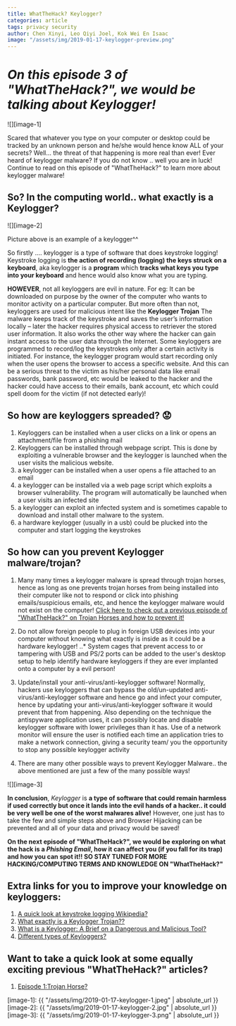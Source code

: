 ```yaml
---
title: WhatTheHack? Keylogger?
categories: article
tags: privacy security
author: Chen Xinyi, Leo Qiyi Joel, Kok Wei En Isaac
image: "/assets/img/2019-01-17-keylogger-preview.png"
---
```


# **_On this episode 3 of "WhatTheHack?", we would be talking about Keylogger!_** 


![][image-1]


Scared that whatever you type on your computer or desktop could be tracked by an unknown person and he/she would hence know ALL of your secrets? Well... the threat of that happening is more real than ever! Ever heard of keylogger malware? If you do not know .. well you are in luck! Continue to read on this episode of "WhatTheHack?" to learn more about keylogger malware!



## **So? In the computing world.. what exactly is a Keylogger?**

![][image-2] 

Picture above is an example of a keylogger^^



So firstly .... keylogger is a type of software that does keystroke logging! Keystroke logging is **the action of recording (logging) the keys struck on a keyboard**, aka keylogger is a **program** which **tracks what keys you type into your keyboard** and hence would also know what you are typing. 


**HOWEVER**, not all keyloggers are evil in nature. For eg: It can be downloaded on purpose by the owner of the computer who wants to monitor activity on a particular computer. But more often than not, keyloggers are used for malicious intent like the **Keylogger Trojan** The malware keeps track of the keystroke and saves the user’s information locally – later the hacker requires physical access to retriever the stored user information. It also works the other way where the hacker can gain instant access to the user data through the Internet. Some keyloggers are programmed to record/log the keystrokes only after a certain activity is initiated. For instance, the keylogger program would start recording only when the user opens the browser to access a specific website. And this can be a serious threat to the victim as his/her personal data like email passwords, bank password, etc would be leaked to the hacker and the hacker could have access to their emails, bank account, etc which could spell doom for the victim (if not detected early)!



## **So how are keyloggers spreaded? :worried:**

1. Keyloggers can be installed when a user clicks on a link or opens an attachment/file from a phishing mail
2. Keyloggers can be installed through webpage script. This is done by exploiting a vulnerable browser and the keylogger is launched when the user visits the malicious website.
3. a keylogger can be installed when a user opens a file attached to an email
4. a keylogger can be installed via a web page script which exploits a browser vulnerability. The program will automatically be launched when a user visits an infected site
5. a keylogger can exploit an infected system and is sometimes capable to download and install other malware to the system.
6. a hardware keylogger (usually in a usb) could be plucked into the computer and start logging the keystrokes


## **So how can you prevent Keylogger malware/trojan?**
1. Many many times a keylogger malware is spread through trojan horses, hence as long as one prevents trojan horses from being installed into their computer like not to respond or click into phishing emails/suspicious emails, etc, and hence the keylogger malware would not exist on the computer! [Click here to check out a previous episode of "WhatTheHack?" on Trojan Horses and how to prevent it!](https://dunmanhigh.github.io/smarticc/2018/10/20/trojan-horse)

2. Do not allow foreign people to plug in foreign USB devices into your computer without knowing what exactly is inside as it could be a hardware keylogger!
..* System cages that prevent access to or tampering with USB and PS/2 ports can be added to the user's desktop setup to help identify hardware keyloggers if they are ever implanted onto a computer by a evil person!

3. Update/install your anti-virus/anti-keylogger software! Normally, hackers use keyloggers that can bypass the old/un-updated anti-virus/anti-keylogger software and hence go and infect your computer, hence by updating your anti-virus/anti-keylogger software it would prevent that from happening. Also depending on the technique the antispyware application uses, it can possibly locate and disable keylogger software with lower privileges than it has. Use of a network monitor will ensure the user is notified each time an application tries to make a network connection, giving a security team/ you the opportunity to stop any possible keylogger activity 

4. There are many other possible ways to prevent Keylogger Malware.. the above mentioned are just a few of the many possible ways!



![][image-3]

 **In conclusion**,  _Keylogger_ is **a type of software that could remain harmless if used correctly but once it lands into the evil hands of a hacker.. it could be very well be one of the worst malwares alive!** However, one just has to take the few and simple steps above and Browser Hijacking can be prevented and all of your data and privacy would be saved! 


 **On the next episode of "WhatTheHack?", we would be exploring on what the hack is a _Phishing Email_, how it can affect you (if you fall for its trap) and how you can spot it!! SO STAY TUNED FOR MORE HACKING/COMPUTING TERMS AND KNOWLEDGE ON "WhatTheHack?"**


## Extra links for you to improve your knowledge on keyloggers:
1. [A quick look at keystroke logging Wikipedia?](https://en.wikipedia.org/wiki/Keystroke_logging)
2. [What exactly is a Keylogger Trojan??](https://www.lifewire.com/what-is-a-keylogger-trojan-153623)
3. [What is a Keylogger: A Brief on a Dangerous and Malicious Tool?](https://enterprise.comodo.com/what-is-a-keylogger.php)
4. [Different types of Keyloggers?](https://searchsecurity.techtarget.com/definition/keylogger)

## Want to take a quick look at some equally exciting previous "WhatTheHack?" articles?
1. [Episode 1:Trojan Horse?](https://dunmanhigh.github.io/smarticc/2018/10/20/trojan-horse)


[image-1]: {{ "/assets/img/2019-01-17-keylogger-1.jpeg" | absolute_url }}
[image-2]: {{ "/assets/img/2019-01-17-keylogger-2.jpg" | absolute_url }}
[image-3]: {{ "/assets/img/2019-01-17-keylogger-3.png" | absolute_url }}